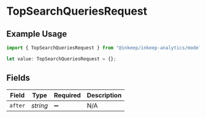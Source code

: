 # TopSearchQueriesRequest

## Example Usage

```typescript
import { TopSearchQueriesRequest } from "@inkeep/inkeep-analytics/models/operations";

let value: TopSearchQueriesRequest = {};
```

## Fields

| Field              | Type               | Required           | Description        |
| ------------------ | ------------------ | ------------------ | ------------------ |
| `after`            | *string*           | :heavy_minus_sign: | N/A                |